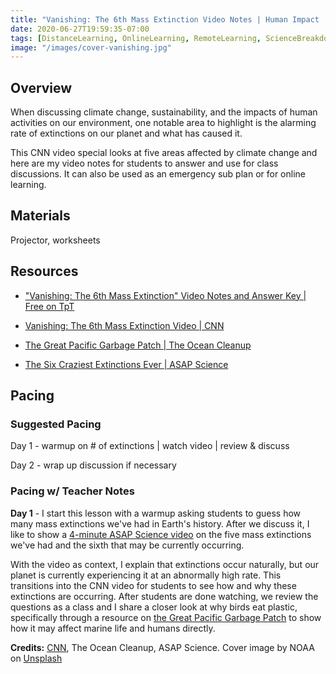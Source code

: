 ```yaml
---
title: "Vanishing: The 6th Mass Extinction Video Notes | Human Impact | Sub Plan"
date: 2020-06-27T19:59:35-07:00
tags: [DistanceLearning, OnlineLearning, RemoteLearning, ScienceBreakdowns, SubPlans, Sustainability, Worksheets, Biology, Ecology]
image: "/images/cover-vanishing.jpg"
---
```


## Overview

When discussing climate change, sustainability, and the impacts of human activities on our environment, one notable area to highlight is the alarming rate of extinctions on our planet and what has caused it.

This CNN video special looks at five areas affected by climate change and here are my video notes for students to answer and use for class discussions. It can also be used as an emergency sub plan or for online learning.

## Materials

Projector, worksheets

## Resources

- ["Vanishing: The 6th Mass Extinction" Video Notes and Answer Key | Free on TpT](https://www.teacherspayteachers.com/Product/CNNs-Vanishing-The-6th-Mass-Extinction-Video-Notes-Works-as-Sub-Plan-5718672)

- [Vanishing: The 6th Mass Extinction Video | CNN](https://youtu.be/CUA2VgLrgn0)

- [The Great Pacific Garbage Patch | The Ocean Cleanup](https://theoceancleanup.com/great-pacific-garbage-patch/)


- [The Six Craziest Extinctions Ever | ASAP Science](https://www.youtube.com/watch?v=wissIOikrqc)

## Pacing

### Suggested Pacing

Day 1 - warmup on # of extinctions | watch video | review & discuss

Day 2 - wrap up discussion if necessary

### Pacing w/ Teacher Notes

**Day 1** - I start this lesson with a warmup asking students to guess how many mass extinctions we've had in Earth's history. After we discuss it, I like to show a [4-minute ASAP Science video](https://www.youtube.com/watch?v=wissIOikrqc) on the five mass extinctions we've had and the sixth that may be currently occurring.

With the video as context, I explain that extinctions occur naturally, but our planet is currently experiencing it at an abnormally high rate. This transitions into the CNN video for students to see how and why these extinctions are occurring. After students are done watching, we review the questions as a class and I share a closer look at why birds eat plastic, specifically through a resource on [the Great Pacific Garbage Patch](https://theoceancleanup.com/great-pacific-garbage-patch/) to show how it may affect marine life and humans directly.

**Credits:** [CNN](https://www.cnn.com/specials/world/vanishing-earths-mass-extinction), The Ocean Cleanup, ASAP Science. Cover image by NOAA</a> on <a href="https://unsplash.com/photos/three-polar-bears-UgWcvfl4q5I">Unsplash</a>
